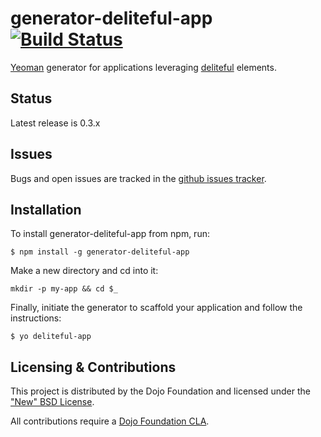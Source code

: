# generator-deliteful-app [![Build Status](https://travis-ci.org/ibm-js/generator-deliteful-app.png?branch=master)](https://travis-ci.org/ibm-js/generator-deliteful-app)

[Yeoman](http://yeoman.io) generator for applications leveraging [deliteful](https://github.com/ibm-js/deliteful) elements.

## Status

Latest release is 0.3.x

## Issues

Bugs and open issues are tracked in the
[github issues tracker](https://github.com/ibm-js/generator-deliteful-app/issues).

## Installation

To install generator-deliteful-app from npm, run:

```
$ npm install -g generator-deliteful-app
```

Make a new directory and cd into it:

```
mkdir -p my-app && cd $_
```

Finally, initiate the generator to scaffold your application and follow the instructions:

```
$ yo deliteful-app
```

## Licensing & Contributions

This project is distributed by the Dojo Foundation and licensed under the ["New" BSD License](./LICENSE).

All contributions require a [Dojo Foundation CLA](http://dojofoundation.org/about/claForm).